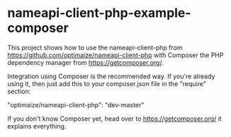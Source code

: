 # nameapi-client-php-example-composer

This project shows how to use the nameapi-client-php from https://github.com/optimaize/nameapi-client-php 
with Composer the PHP dependency manager from https://getcomposer.org/.

Integration using Composer is the recommended way. If you're already using it, then just add this to your 
composer.json file in the "require" section:

"optimaize/nameapi-client-php": "dev-master"

If you don't know Composer yet, head over to https://getcomposer.org/ it explains everything. 
